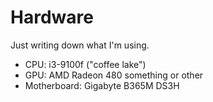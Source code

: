 # Hardware

Just writing down what I'm using.

- CPU: i3-9100f ("coffee lake")
- GPU: AMD Radeon 480 something or other
- Motherboard: Gigabyte B365M DS3H
